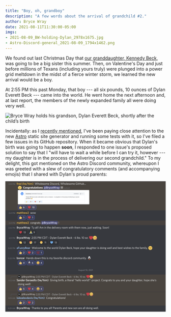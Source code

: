 ```yaml
---
title: "Boy, oh, grandboy"
description: "A few words about the arrival of grandchild #2."
author: Bryce Wray
date: 2021-08-11T11:30:00-05:00
imgs:
- 2021-08-09_BW-holding-Dylan_2978x1675.jpg
- Astro-Discord-general_2021-08-09_1794x1462.png
---
```


We found out last Christmas Day that [our granddaughter, Kennedy Beck](/posts/2020/03/welcome-sweet-little-early-bird/), was going to be a big sister this summer. Then, on Valentine's Day and just before millions of Texans (including yours truly) were plunged into a power grid meltdown in the midst of a fierce winter storm, we learned the new arrival would be a boy.

At 2:55 PM this past Monday, that boy --- all six pounds, 10 ounces of Dylan Everett Beck --- came into the world. He went home the next afternoon and, at last report, the members of the newly expanded family all were doing very well.

![Bryce Wray holds his grandson, Dylan Everett Beck, shortly after the child’s birth](2021-08-09_BW-holding-Dylan_2978x1675.jpg "I get to hold grandchild #2 about an hour after he was born.\
Image: Sarah Beck (a/k/a Kennedy's and Dylan's mom).")

Incidentally: as I [recently mentioned](/posts/2021/08/gems-in-rough-08/), I've been paying close attention to the new [Astro](https://astro.build) static site generator and running some tests with it, so I've filed a few issues in its GitHub repository. When it became obvious that Dylan's birth was going to happen **soon**, I responded to one issue's proposed solution to say that I "will have to wait a while before I can try it, however --- my daughter is in the process of delivering our second grandchild." To my delight, this got mentioned on the Astro Discord community, whereupon I was greeted with a slew of congratulatory comments (and accompanying emojis) that I shared with Dylan's proud parents:

![Screen capture from a Discord community chat session](Astro-Discord-general_2021-08-09_1794x1462.png)

